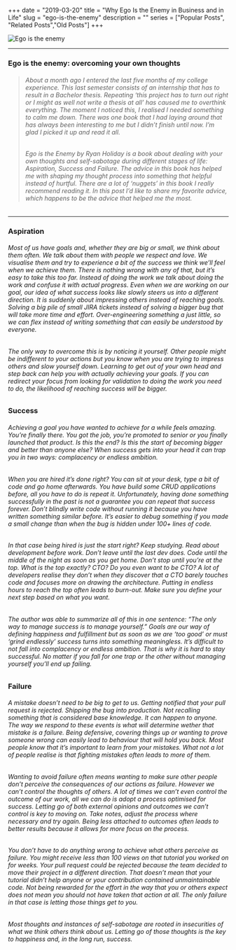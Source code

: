 +++
date = "2019-03-20"
title = "Why Ego Is the Enemy in Business and in Life"
slug = "ego-is-the-enemy"
description = ""
series = ["Popular Posts", "Related Posts","Old Posts"]
+++

![Ego is the enemy](https://miro.medium.com/max/700/1*o6AZ_xTx3wgwaTgYApOu2w.jpeg) 

---

### Ego is the enemy: overcoming your own thoughts

> ###### About a month ago I entered the last five months of my college experience. This last semester consists of an internship that has to result in a Bachelor thesis. Repeating ‘this project has to turn out right or I might as well not write a thesis at all’ has caused me to overthink everything. The moment I noticed this, I realised I needed something to calm me down. There was one book that I had laying around that has always been interesting to me but I didn’t finish until now. I’m glad I picked it up and read it all.
> ###### Ego is the Enemy by Ryan Holiday is a book about dealing with your own thoughts and self-sabotage during different stages of life: Aspiration, Success and Failure. The advice in this book has helped me with shaping my thought process into something that helpful instead of hurtful. There are a lot of ‘nuggets’ in this book I really recommend reading it. In this post I’d like to share my favorite advice, which happens to be the advice that helped me the most.  

---

### Aspiration
###### Most of us have goals and, whether they are big or small, we think about them often. We talk about them with people we respect and love. We visualise them and try to experience a bit of the success we think we’ll feel when we achieve them. There is nothing wrong with any of that, but it’s easy to take this too far. Instead of doing the work we talk about doing the work and confuse it with actual progress. Even when we are working on our goal, our idea of what success looks like slowly steers us into a different direction. It is suddenly about impressing others instead of reaching goals. Solving a big pile of small JIRA tickets instead of solving a bigger bug that will take more time and effort. Over-engineering something a just little, so we can flex instead of writing something that can easily be understood by everyone.

###### The only way to overcome this is by noticing it yourself. Other people might be indifferent to your actions but you know when you are trying to impress others and slow yourself down. Learning to get out of your own head and step back can help you with actually achieving your goals. If you can redirect your focus from looking for validation to doing the work you need to do, the likelihood of reaching success will be bigger.

### Success
###### Achieving a goal you have wanted to achieve for a while feels amazing. You’re finally there. You got the job, you’re promoted to senior or you finally launched that product. Is this the end? Is this the start of becoming bigger and better than anyone else? When success gets into your head it can trap you in two ways: complacency or endless ambition.  
###### When you are hired it’s done right? You can sit at your desk, type a bit of code and go home afterwards. You have build some CRUD applications before, all you have to do is repeat it. Unfortunately, having done something successfully in the past is not a guarantee you can repeat that success forever. Don’t blindly write code without running it because you have written something similar before. It’s easier to debug something if you made a small change than when the bug is hidden under 100+ lines of code.
###### In that case being hired is just the start right? Keep studying. Read about development before work. Don’t leave until the last dev does. Code until the middle of the night as soon as you get home. Don’t stop until you’re at the top. What is the top exactly? CTO? Do you even want to be CTO? A lot of developers realise they don’t when they discover that a CTO barely touches code and focuses more on drawing the architecture. Putting in endless hours to reach the top often leads to burn-out. Make sure you define your next step based on what you want.  
###### The author was able to summarize all of this in one sentence: “The only way to manage success is to manage yourself.” Goals are our way of defining happiness and fulfillment but as soon as we are ‘too good’ or must ‘grind endlessly’ success turns into something meaningless. It’s difficult to not fall into complacency or endless ambition. That is why it is hard to stay successful. No matter if you fall for one trap or the other without managing yourself you’ll end up failing.

### Failure
###### A mistake doesn’t need to be big to get to us. Getting notified that your pull request is rejected. Shipping the bug into production. Not recalling something that is considered base knowledge. It can happen to anyone. The way we respond to these events is what will determine wether that mistake is a failure. Being defensive, covering things up or wanting to prove someone wrong can easily lead to behaviour that will hold you back. Most people know that it’s important to learn from your mistakes. What not a lot of people realise is that fighting mistakes often leads to more of them.
###### Wanting to avoid failure often means wanting to make sure other people don’t perceive the consequences of our actions as failure. However we can’t control the thoughts of others. A lot of times we can’t even control the outcome of our work, all we can do is adopt a process optimised for success. Letting go of both external opinions and outcomes we can’t control is key to moving on. Take notes, adjust the process where necessary and try again. Being less attached to outcomes often leads to better results because it allows for more focus on the process.
###### You don’t have to do anything wrong to achieve what others perceive as failure. You might receive less than 100 views on that tutorial you worked on for weeks. Your pull request could be rejected because the team decided to move their project in a different direction. That doesn’t mean that your tutorial didn’t help anyone or your contribution contained unmaintainable code. Not being rewarded for the effort in the way that you or others expect does not mean you should not have taken that action at all. The only failure in that case is letting those things get to you.
###### Most thoughts and instances of self-sabotage are rooted in insecurities of what we think others think about us. Letting go of those thoughts is the key to happiness and, in the long run, success.
